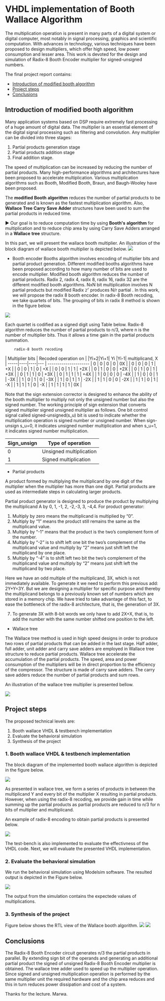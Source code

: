# VHDL implementation of Booth Wallace Algorithm

The multiplication operation is present in many parts of a digital system or digital computer, most notably in signal processing,
graphics and scientific computation. With advances in technology, various techniques have been proposed to design multipliers,
which offer high speed, low power consumption and lesser area. This work is devoted for the design and simulation of Radix-8 Booth Encoder multiplier for signed-unsigned numbers. 

The final project report contains: 
* [Introduction of modified booth algorithm](#introduction-of-modified-booth-algorithm)
* [Project steps](#project-steps)
* [Conclusions](#conclusions)
 
 ## Introduction of modified booth algorithm

Many application systems based on DSP require extremely fast processing of a huge amount of digital data. The multiplier is an essential element of the digital signal
processing such as filtering and convolution. Any multiplier can be divided into three stages: 
1. Partial products generation stage
2. Partial products addition stage
3. Final addition stage. 

The speed of multiplication can be increased by reducing the number of partial products. Many high-performance algorithms and architectures have been
proposed to accelerate multiplication. Various multiplication algorithms such as Booth, Modified Booth, Braun, and Baugh-Wooley have been proposed.

The __modified__ __Booth__ __algorithm__ reduces the number of partial products to be generated and is known as the fastest multiplication algorithm. Also,
__Wallace__ __Tree__ __Carry__ __Save__ __Adder__ structures have been used to sum the partial products in reduced time.

:arrow_forward:  Our goal is to reduce computation time by using __Booth's__ __algorithm__ for multiplication and to reduce chip area by using Carry Save Adders arranged in a __Wallace__ __tree__ structure.

 In this part, we will present the wallace booth multiplier. An illustration of the block diagram of wallace booth multiplier is depicted below.
 ![](Figures/diagram.jpg)

* Booth encoder
Booths algorithm involves encoding of multiplier bits and partial product generation. Different modified booths algorithms have been proposed according to how many number of bits are used to encode multiplier. Modified booth
algorithm reduces the number of partial products. Radix 2, radix 4, radix 8, radix 16, radix 32 are the different modified booth algorithms. NxN bit multiplication involves N partial products but modified Radix <code>2<sup>r</sup></code>
produces N/r partial .
In this work, we will propose the radix 8 booth encoder. In radix-8 Booth recoding, we take quartets of bits. The grouping of bits in radix 8 method is shown in the figure below.


 ![](Figures/group.jpg)

 Each quartet is codified as a signed digit using Table below. Radix-8 algorithm reduces the number of partial products to n/3, where n is the
number of multiplier bits. Thus it allows a time gain in the partial products summation.

		radix-8 booth recoding


| Multiplier bits   | Recoded operation on |
|Yi+2|Yi+1| Yi |Yi-1| multiplicand, X      |
-----|----|----|--- | ---------------------
| 0  | 0  | 0  | 0  |          0X          |
| 0  | 0  | 0  | 1  |          +X          |
| 0  | 0  | 1  | 0  |          +X          |
| 0  | 0  | 1  | 1  |          +2X         |
| 0  | 1  | 0  | 0  |          +2X         |
| 0  | 1  | 0  | 1  |          +3X         |
| 0  | 1  | 1  | 0  |          +3X         |
| 0  | 1  | 1  | 1  |          +4X         |
| 1  | 0  | 0  | 0  |          -4X         |
| 1  | 0  | 0  | 1  |          -3X         |
| 1  | 0  | 1  | 0  |          -3X         |
| 1  | 0  | 1  | 1  |          -2X         |
| 1  | 1  | 0  | 0  |          -2X         |
| 1  | 1  | 0  | 1  |          -X          |
| 1  | 1  | 1  | 0  |          -X          |
| 1  | 1  | 1  | 1  |          0X          |


Note that the sign extension corrector is designed to enhance the ability of the booth multiplier to multiply not only the unsigned number but also the signed number. 
The working principle of sign extension that converts signed multiplier signed unsigned multiplier as follows.
One bit control signal called signed-unsigned(s_u) bit is used to indicate whether the multiplication operation is signed
number or unsigned number. When sign-unsign s_u=0, it indicates unsigned number multiplication and when s_u=1, it indicates signed number multiplication.


| Sign_unsign | Type of operation       |
------------- | ---------------------
| 0           | Unsigned multiplication |
| 1           | Signed multiplication   |


* Partial products

A product formed by multiplying the multiplicand by one digit of the multiplier when the multiplier has more than one digit. Partial
products are used as intermediate steps in calculating larger products.

Partial product generator is designed to produce the product by multiplying the multiplicand A by 0, 1, -1, 2, -2,-3, 3, -4,4. 
For product generator:
1. Multiply by zero means the multiplicand is multiplied by “0”.
2. Multiply by “1” means the product still remains the same as the multiplicand value. 
3. Multiply by “-1” means that the product is the two’s complement form of the number.
4. Multiply by “-2” is to shift left one bit the two’s complement of the multiplicand value and multiply by “2” means just shift left the multiplicand by one place. 
6. Multiply by “-4” is to shift left two bit the two’s complement of the multiplicand value and multiply by “2” means just shift left the multiplicand by two place. 

Here we have an odd multiple of the multiplicand, 3X, which is not immediately available. To generate it we need to perform this previous add: 2Y+Y=3Y. But we are designing a multiplier for specific
purpose and thereby the multiplicand belongs to a previously known set of numbers which are stored in a memory chip. We have
tried to take advantage of this fact, to ease the bottleneck of the radix-8 architecture, that is, the generation of 3X.

7. To generate 3X with 8-bit words we only have to add 2X+X, that is, to add the number with the same number shifted one position to the left.

* Wallace tree

The Wallace tree method is used in high speed designs in order to produce two rows of partial products that can be added in the last stage. Half adder, full adder, unit adder and
carry save adders are employed in Wallace tree structure to reduce partial products. Wallace tree accelerate the accumulation of the partial products. The speed, area and
power consumption of the multipliers will be in direct proportion to the efficiency of the compressor. The structure is made of carry save adders. The carry save adders reduce the
number of partial products and sum rows.

An illustration of the wallace tree multiplier is presented bellow.

 ![](Figures/booth.gif)
 


 ## Project steps
 
The proposed technical levels are:

1. Booth wallace VHDL & testbench implementation
2. Evaluate the behavioral simulation
3. Synthesis of the project



### 1. Booth wallace VHDL & testbench implementation

The block diagram of the implemented booth wallace algorithm is depicted in the figure below. 

 ![](Figures/boothalg.jpg)
 
As presented in wallace tree, we form a series of products in between the multiplicand Y and every bit of the multiplier X resulting in partial products.
However, when using the radix-8 recoding, we provide gain in time while summing up the partial products as partial products are reduced to n/3 for n bits 
of multiplier and multiplicand.

An example of radix-8 encoding to obtain partial products is presented below.

  ![](Figures/pp.jpg)
 
The test-bench is also implemented to evaluate the effectivness of the VHDL code.
Next, we will evaluate the presented VHDL implementation.

### 2. Evaluate the behavioral simulation

We run the behavioral simulation using Modelsim software. The resulted output is depicted in the Figure below.

 ![](Figures/simu.JPG)

The output from the simulation contains the expectede values of multiplications.

### 3. Synthesis of the project


Figure below shows the RTL view of the Wallace booth algorithm.
 ![](Figures/rtl1.JPG)
 ![](Figures/rtl2.JPG) 

 
## Conclusions

The Radix-8 Booth Encoder circuit generates n/3 the partial products in parallel. By extending sign bit of the operands
and generating an additional partial product the signed of unsigned Radix-8 Booth Encoder multiplier is obtained. 
The wallace tree adder used to speed up the multiplier operation. Since signed and unsigned
multiplication operation is performed by the same multiplier unit the required hardware and the chip area reduces and this in turn
reduces power dissipation and cost of a system.

Thanks for the lecture.
Marwa.



